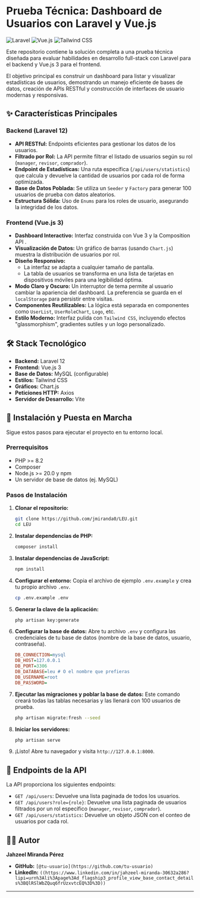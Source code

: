 
# Prueba Técnica: Dashboard de Usuarios con Laravel y Vue.js

![Laravel](https://img.shields.io/badge/Laravel-12-FF2D20?style=for-the-badge&logo=laravel)
![Vue.js](https://img.shields.io/badge/Vue.js-3-4FC08D?style=for-the-badge&logo=vuedotjs)
![Tailwind CSS](https://img.shields.io/badge/Tailwind_CSS-38B2AC?style=for-the-badge&logo=tailwind-css)

Este repositorio contiene la solución completa a una prueba técnica diseñada para evaluar habilidades en desarrollo full-stack con Laravel para el backend y Vue.js 3 para el frontend.

El objetivo principal es construir un dashboard para listar y visualizar estadísticas de usuarios, demostrando un manejo eficiente de bases de datos, creación de APIs RESTful y construcción de interfaces de usuario modernas y responsivas.


## ✨ Características Principales

### Backend (Laravel 12)
- **API RESTful:** Endpoints eficientes para gestionar los datos de los usuarios.
- **Filtrado por Rol:** La API permite filtrar el listado de usuarios según su rol (`manager`, `revisor`, `comprador`).
- **Endpoint de Estadísticas:** Una ruta específica (`/api/users/statistics`) que calcula y devuelve la cantidad de usuarios por cada rol de forma optimizada.
- **Base de Datos Poblada:** Se utiliza un `Seeder` y `Factory` para generar 100 usuarios de prueba con datos aleatorios.
- **Estructura Sólida:** Uso de `Enums` para los roles de usuario, asegurando la integridad de los datos.

### Frontend (Vue.js 3)
- **Dashboard Interactivo:** Interfaz construida con Vue 3 y la Composition API .
- **Visualización de Datos:** Un gráfico de barras (usando `Chart.js`) muestra la distribución de usuarios por rol.
- **Diseño Responsivo:**
    - La interfaz se adapta a cualquier tamaño de pantalla.
    - La tabla de usuarios se transforma en una lista de tarjetas en dispositivos móviles para una legibilidad óptima.
- **Modo Claro y Oscuro:** Un interruptor de tema permite al usuario cambiar la apariencia del dashboard. La preferencia se guarda en el `localStorage` para persistir entre visitas.
- **Componentes Reutilizables:** La lógica está separada en componentes como `UserList`, `UserRoleChart`, `Logo`, etc.
- **Estilo Moderno:** Interfaz pulida con `Tailwind CSS`, incluyendo efectos "glassmorphism", gradientes sutiles y un logo personalizado.

## 🛠️ Stack Tecnológico

- **Backend:** Laravel 12
- **Frontend:** Vue.js 3 
- **Base de Datos:** MySQL (configurable)
- **Estilos:** Tailwind CSS
- **Gráficos:** Chart.js
- **Peticiones HTTP:** Axios
- **Servidor de Desarrollo:** Vite

## 🚀 Instalación y Puesta en Marcha

Sigue estos pasos para ejecutar el proyecto en tu entorno local.

### Prerrequisitos
- PHP >= 8.2
- Composer
- Node.js >= 20.0 y npm
- Un servidor de base de datos (ej. MySQL)

### Pasos de Instalación

1.  **Clonar el repositorio:**
    ```bash
    git clone https://github.com/jmiranda0/LEU.git
    cd LEU
    ```

2.  **Instalar dependencias de PHP:**
    ```bash
    composer install
    ```

3.  **Instalar dependencias de JavaScript:**
    ```bash
    npm install
    ```

4.  **Configurar el entorno:**
    Copia el archivo de ejemplo `.env.example` y crea tu propio archivo `.env`.
    ```bash
    cp .env.example .env
    ```

5.  **Generar la clave de la aplicación:**
    ```bash
    php artisan key:generate
    ```

6.  **Configurar la base de datos:**
    Abre tu archivo `.env` y configura las credenciales de tu base de datos (nombre de la base de datos, usuario, contraseña).
    ```ini
    DB_CONNECTION=mysql
    DB_HOST=127.0.0.1
    DB_PORT=3306
    DB_DATABASE=leu # O el nombre que prefieras
    DB_USERNAME=root
    DB_PASSWORD=
    ```

7.  **Ejecutar las migraciones y poblar la base de datos:**
    Este comando creará todas las tablas necesarias y las llenará con 100 usuarios de prueba.
    ```bash
    php artisan migrate:fresh --seed
    ```

8.  **Iniciar los servidores:**
      ```bash
      php artisan serve
      ```
9.  ¡Listo! Abre tu navegador y visita `http://127.0.0.1:8000`.

## 📡 Endpoints de la API

La API proporciona los siguientes endpoints:

- `GET /api/users`: Devuelve una lista paginada de todos los usuarios.
- `GET /api/users?role={role}`: Devuelve una lista paginada de usuarios filtrados por un rol específico (`manager`, `revisor`, `comprador`).
- `GET /api/users/statistics`: Devuelve un objeto JSON con el conteo de usuarios por cada rol.

## 👨‍💻 Autor

**Jahzeel Miranda Pérez**

<!-- Añade aquí tus redes profesionales si lo deseas -->
- **GitHub:** `[@tu-usuario](https://github.com/tu-usuario)`
- **LinkedIn:** `((https://www.linkedin.com/in/jahzeel-miranda-30632a286?lipi=urn%3Ali%3Apage%3Ad_flagship3_profile_view_base_contact_details%3BQlRSlWbZQuq6frUzxvtcEQ%3D%3D))`

---
